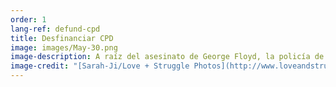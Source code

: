 ```yaml
---
order: 1
lang-ref: defund-cpd
title: Desfinanciar CPD
image: images/May-30.png
image-description: A raíz del asesinato de George Floyd, la policía de Chicago brutalizó, arrestó y detuvo ilegalmente a cientos de civiles.
image-credit: "[Sarah-Ji/Love + Struggle Photos](http://www.loveandstrugglephotos.com/)"
---
```

